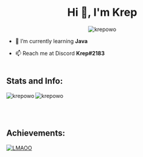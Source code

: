 <h1 align="center">Hi 👋, I'm Krep</h1>
<p align="left">

<p align="center"><img src="https://count.getloli.com/get/@krepowo" alt="krepowo" align="center" /></p>

- 🌱 I’m currently learning **Java**

- 📫 Reach me at Discord **Krep#2183**<br><br>
<h2 align="left">Stats and Info:</h2>
<img align="left" src="https://github-readme-stats.vercel.app/api/top-langs?username=krepowo&show_icons=true&locale=en&layout=compact" alt="krepowo" /><img align="center" src="https://github-readme-stats.vercel.app/api?username=krepowo&show_icons=true&locale=en" alt="krepowo" />

<br><br>
<h2 align="left">Achievements:</h2>

<p align="left"> <a href="https://github.com/ryo-ma/github-profile-trophy"><img src="https://github-profile-trophy.vercel.app/?username=krepowo&title=MultiLanguage,Repositories,Commits" alt="LMAOO" /></a> </p>

